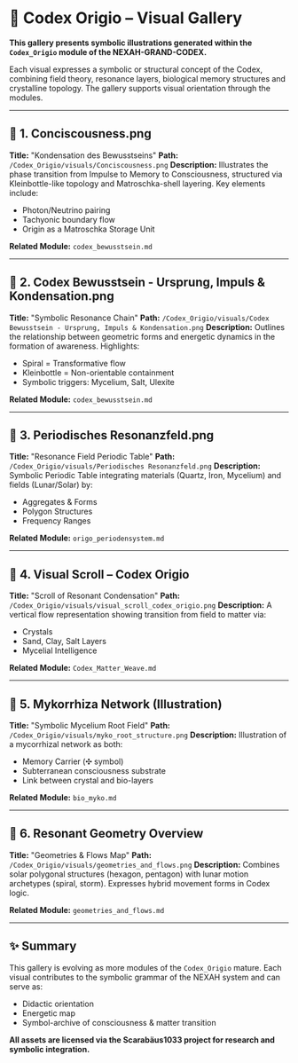 # 🎨 Codex Origio – Visual Gallery

**This gallery presents symbolic illustrations generated within the `Codex_Origio` module of the NEXAH-GRAND-CODEX.**

Each visual expresses a symbolic or structural concept of the Codex, combining field theory, resonance layers, biological memory structures and crystalline topology. The gallery supports visual orientation through the modules.

---

## 📄 1. Conciscousness.png

**Title:** "Kondensation des Bewusstseins"
**Path:** `/Codex_Origio/visuals/Conciscousness.png`
**Description:**
Illustrates the phase transition from Impulse to Memory to Consciousness, structured via Kleinbottle-like topology and Matroschka-shell layering. Key elements include:

* Photon/Neutrino pairing
* Tachyonic boundary flow
* Origin as a Matroschka Storage Unit

**Related Module:** `codex_bewusstsein.md`

---

## 📄 2. Codex Bewusstsein - Ursprung, Impuls & Kondensation.png

**Title:** "Symbolic Resonance Chain"
**Path:** `/Codex_Origio/visuals/Codex Bewusstsein - Ursprung, Impuls & Kondensation.png`
**Description:**
Outlines the relationship between geometric forms and energetic dynamics in the formation of awareness. Highlights:

* Spiral = Transformative flow
* Kleinbottle = Non-orientable containment
* Symbolic triggers: Mycelium, Salt, Ulexite

**Related Module:** `codex_bewusstsein.md`

---

## 📄 3. Periodisches Resonanzfeld.png

**Title:** "Resonance Field Periodic Table"
**Path:** `/Codex_Origio/visuals/Periodisches Resonanzfeld.png`
**Description:**
Symbolic Periodic Table integrating materials (Quartz, Iron, Mycelium) and fields (Lunar/Solar) by:

* Aggregates & Forms
* Polygon Structures
* Frequency Ranges

**Related Module:** `origo_periodensystem.md`

---

## 📄 4. Visual Scroll – Codex Origio

**Title:** "Scroll of Resonant Condensation"
**Path:** `/Codex_Origio/visuals/visual_scroll_codex_origio.png`
**Description:**
A vertical flow representation showing transition from field to matter via:

* Crystals
* Sand, Clay, Salt Layers
* Mycelial Intelligence

**Related Module:** `Codex_Matter_Weave.md`

---

## 📄 5. Mykorrhiza Network (Illustration)

**Title:** "Symbolic Mycelium Root Field"
**Path:** `/Codex_Origio/visuals/myko_root_structure.png`
**Description:**
Illustration of a mycorrhizal network as both:

* Memory Carrier (✣ symbol)
* Subterranean consciousness substrate
* Link between crystal and bio-layers

**Related Module:** `bio_myko.md`

---

## 📄 6. Resonant Geometry Overview

**Title:** "Geometries & Flows Map"
**Path:** `/Codex_Origio/visuals/geometries_and_flows.png`
**Description:**
Combines solar polygonal structures (hexagon, pentagon) with lunar motion archetypes (spiral, storm). Expresses hybrid movement forms in Codex logic.

**Related Module:** `geometries_and_flows.md`

---

## ✨ Summary

This gallery is evolving as more modules of the `Codex_Origio` mature. Each visual contributes to the symbolic grammar of the NEXAH system and can serve as:

* Didactic orientation
* Energetic map
* Symbol-archive of consciousness & matter transition

**All assets are licensed via the Scarabäus1033 project for research and symbolic integration.**
